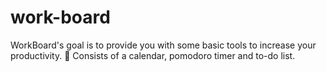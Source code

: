 # work-board
WorkBoard's goal is to provide you with some basic tools to increase your productivity. 📝 Consists of a calendar, pomodoro timer and to-do list. 

